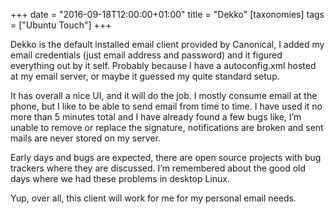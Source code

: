 +++
date = "2016-09-18T12:00:00+01:00"
title = "Dekko"
[taxonomies]
tags = ["Ubuntu Touch"]
+++

Dekko is the default installed email client provided by Canonical, I added my email credentials (just email address and password) and it figured everything out by it self. Probably because I have a autoconfig.xml hosted at my email server, or maybe it guessed my quite standard setup.

It has overall a nice UI, and it will do the job. I mostly consume email at the phone, but I like to be able to send email from time to time. I have used it no more than 5 minutes total and I have already found a few bugs like, I’m unable to remove or replace the signature, notifications are broken and sent mails are never stored on my server.

Early days and bugs are expected, there are open source projects with bug trackers where they are discussed. I’m remembered about the good old days where we had these problems in desktop Linux.

Yup, over all, this client will work for me for my personal email needs.
